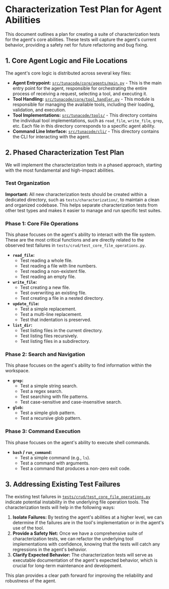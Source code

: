 # Characterization Test Plan for Agent Abilities

This document outlines a plan for creating a suite of characterization tests for the agent's core abilities. These tests will capture the agent's current behavior, providing a safety net for future refactoring and bug fixing.

## 1. Core Agent Logic and File Locations

The agent's core logic is distributed across several key files:

- **Agent Entrypoint:** [`src/tunacode/core/agents/main.py`](src/tunacode/core/agents/main.py) - This is the main entry point for the agent, responsible for orchestrating the entire process of receiving a request, selecting a tool, and executing it.
- **Tool Handling:** [`src/tunacode/core/tool_handler.py`](src/tunacode/core/tool_handler.py) - This module is responsible for managing the available tools, including their loading, validation, and execution.
- **Tool Implementations:** [`src/tunacode/tools/`](src/tunacode/tools/) - This directory contains the individual tool implementations, such as `read_file`, `write_file`, `grep`, etc. Each file in this directory corresponds to a specific agent ability.
- **Command Line Interface:** [`src/tunacode/cli/`](src/tunacode/cli/) - This directory contains the CLI for interacting with the agent.

## 2. Phased Characterization Test Plan

We will implement the characterization tests in a phased approach, starting with the most fundamental and high-impact abilities.

### Test Organization

**Important:** All new characterization tests should be created within a dedicated directory, such as `tests/characterization/`, to maintain a clean and organized codebase. This helps separate characterization tests from other test types and makes it easier to manage and run specific test suites.

### Phase 1: Core File Operations

This phase focuses on the agent's ability to interact with the file system. These are the most critical functions and are directly related to the observed test failures in `tests/crud/test_core_file_operations.py`.

- **`read_file`:**
  - Test reading a whole file.
  - Test reading a file with line numbers.
  - Test reading a non-existent file.
  - Test reading an empty file.
- **`write_file`:**
  - Test creating a new file.
  - Test overwriting an existing file.
  - Test creating a file in a nested directory.
- **`update_file`:**
  - Test a simple replacement.
  - Test a multi-line replacement.
  - Test that indentation is preserved.
- **`list_dir`:**
  - Test listing files in the current directory.
  - Test listing files recursively.
  - Test listing files in a subdirectory.

### Phase 2: Search and Navigation

This phase focuses on the agent's ability to find information within the workspace.

- **`grep`:**
  - Test a simple string search.
  - Test a regex search.
  - Test searching with file patterns.
  - Test case-sensitive and case-insensitive search.
- **`glob`:**
  - Test a simple glob pattern.
  - Test a recursive glob pattern.

### Phase 3: Command Execution

This phase focuses on the agent's ability to execute shell commands.

- **`bash` / `run_command`:**
  - Test a simple command (e.g., `ls`).
  - Test a command with arguments.
  - Test a command that produces a non-zero exit code.

## 3. Addressing Existing Test Failures

The existing test failures in [`tests/crud/test_core_file_operations.py`](tests/crud/test_core_file_operations.py) indicate potential instability in the underlying file operation tools. The characterization tests will help in the following ways:

1.  **Isolate Failures:** By testing the agent's abilities at a higher level, we can determine if the failures are in the tool's implementation or in the agent's use of the tool.
2.  **Provide a Safety Net:** Once we have a comprehensive suite of characterization tests, we can refactor the underlying tool implementations with confidence, knowing that the tests will catch any regressions in the agent's behavior.
3.  **Clarify Expected Behavior:** The characterization tests will serve as executable documentation of the agent's expected behavior, which is crucial for long-term maintenance and development.

This plan provides a clear path forward for improving the reliability and robustness of the agent.
